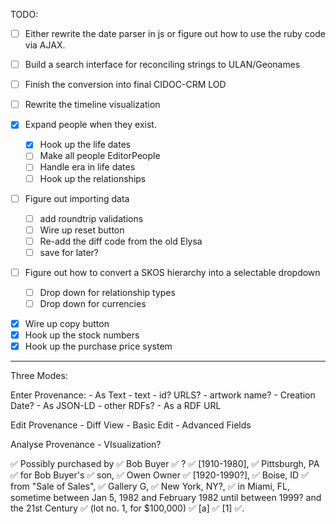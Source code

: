 TODO:

* [ ] Either rewrite the date parser in js or figure out how to use the ruby code via AJAX.
* [ ] Build a search interface for reconciling strings to ULAN/Geonames
* [ ] Finish the conversion into final CIDOC-CRM LOD
* [ ] Rewrite the timeline visualization

* [x] Expand people when they exist.

  * [x] Hook up the life dates
  * [ ] Make all people EditorPeople
  * [ ] Handle era in life dates
  * [ ] Hook up the relationships

* [ ] Figure out importing data

  * [ ] add roundtrip validations
  * [ ] Wire up reset button
  * [ ] Re-add the diff code from the old Elysa
  * [ ] save for later?

* [ ] Figure out how to convert a SKOS hierarchy into a selectable dropdown
  * [ ] Drop down for relationship types
  * [ ] Drop down for currencies

- [x] Wire up copy button
- [x] Hook up the stock numbers
- [x] Hook up the purchase price system

---

Three Modes:

Enter Provenance: - As Text - text - id? URLS? - artwork name? - Creation Date? - As JSON-LD - other RDFs? - As a RDF URL

Edit Provenance - Diff View - Basic Edit - Advanced Fields

Analyse Provenance - VIsualization?

✅ Possibly
purchased by
✅ Bob Buyer
✅ ?
✅ [1910-1980],
✅ Pittsburgh, PA
✅ for Bob Buyer's
✅ son,
✅ Owen Owner
✅ [1920-1990?],
✅ Boise, ID
✅ from "Sale of Sales",
✅ Gallery G,
✅ New York, NY?,
✅ in Miami, FL,
sometime between Jan 5, 1982 and February 1982 until between 1999? and the 21st Century
✅ (lot no. 1, for $100,000)
✅ [a]
✅ [1]
✅.

